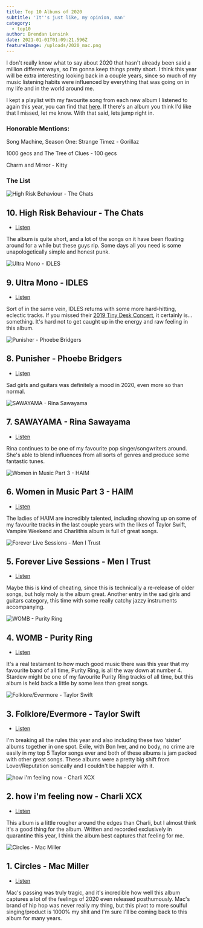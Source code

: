 ```yaml
---
title: Top 10 Albums of 2020
subtitle: 'It''s just like, my opinion, man'
category:
  - top10
author: Brendan Lensink
date: 2021-01-01T01:09:21.596Z
featureImage: /uploads/2020_mac.png
---
```


I don't really know what to say about 2020 that hasn't already been said a million different ways, so I'm gonna keep things pretty short. I think this year will be extra interesting looking back in a couple years, since so much of my music listening habits were influenced by everything that was going on in my life and in the world around me.

I kept a playlist with my favourite song from each new album I listened to again this year, you can find that [here](https://open.spotify.com/playlist/4WEDXvZ7BK5dsHhf26zshu?si=4Ld-dLEFQ3-pb1EzyDUFdA). If there's an album you think I'd like that I missed, let me know. With that said, lets jump right in.


### Honorable Mentions:

Song Machine, Season One: Strange Timez - Gorillaz

1000 gecs and The Tree of Clues - 100 gecs

Charm and Mirror - Kitty

### The List

![High Risk Behaviour - The Chats](/uploads/2020_chats.jpg)

## 10. High Risk Behaviour - The Chats

* [Listen](https://www.youtube.com/watch?v=1LGM82uPuvA)

The album is quite short, and a lot of the songs on it have been floating around for a while but these guys rip. Some days all you need is some unapologetically simple and honest punk.




![Ultra Mono - IDLES](/uploads/2020_idles.jpg)

## 9. Ultra Mono - IDLES

* [Listen](https://www.youtube.com/watch?v=BLcM3fq6Quk)

Sort of in the same vein, IDLES returns with some more hard-hitting, eclectic tracks. If you missed their [2019 Tiny Desk Concert](https://www.youtube.com/watch?v=wMehItNQKAA), it certainly is... something. It's hard not to get caught up in the energy and raw feeling in this album.





![Punisher - Phoebe Bridgers](/uploads/2020_phoebe.png)

## 8. Punisher - Phoebe Bridgers

* [Listen](https://www.youtube.com/watch?v=Tw0zYd0eIlk)

Sad girls and guitars was definitely a mood in 2020, even more so than normal.





![SAWAYAMA - Rina Sawayama](/uploads/2020_rina.jpg)

## 7. SAWAYAMA - Rina Sawayama

* [Listen](https://www.youtube.com/watch?v=OLXtc2OSrLQ)

Rina continues to be one of my favourite pop singer/songwriters around. She's able to blend influences from all sorts of genres and produce some fantastic tunes.





![Women in Music Part 3 - HAIM](/uploads/2020_haim.png)

## 6. Women in Music Part 3 - HAIM

* [Listen](https://youtu.be/crZvtA9I4lY)

The ladies of HAIM are incredibly talented, including showing up on some of my favourite tracks in the last couple years with the likes of Taylor Swift, Vampire Weekend and Charlithis album is full of great songs.





![Forever Live Sessions - Men I Trust](/uploads/2020_mit.jpg)

## 5. Forever Live Sessions - Men I Trust

* [Listen](https://youtu.be/wCm17ul0ukc)

Maybe this is kind of cheating, since this is technically a re-release of older songs, but holy moly is the album great. Another entry in the sad girls and guitars category, this time with some really catchy jazzy instruments accompanying.





![WOMB - Purity Ring](/uploads/2020_purity.png)

## 4. WOMB - Purity Ring

* [Listen](https://www.youtube.com/watch?v=rlpb0kBiDjA)

It's a real testament to how much good music there was this year that my favourite band of all time, Purity Ring, is all the way down at number 4. Stardew might be one of my favourite Purity Ring tracks of all time, but this album is held back a little by some less than great songs.





![Folklore/Evermore - Taylor Swift](/uploads/2020_taylor.png)

## 3. Folklore/Evermore - Taylor Swift

* [Listen](https://youtu.be/osdoLjUNFnA)

I'm breaking all the rules this year and also including these two 'sister' albums together in one spot. Exile, with Bon Iver, and no body, no crime are easily in my top 5 Taylor songs ever and both of these albums is jam packed with other great songs. These albums were a pretty big shift from Lover/Reputation sonically and I couldn't be happier with it.





![how i'm feeling now - Charli XCX](/uploads/2020_charli.png)

## 2. how i'm feeling now - Charli XCX

* [Listen](https://youtu.be/TbJE-KVZvTA)

This album is a little rougher around the edges than Charli, but I almost think it's a good thing for the album. Written and recorded exclusively in quarantine this year, I think the album best captures that feeling for me.





![Circles - Mac Miller](/uploads/2020_mac.png)

## 1. Circles - Mac Miller

* [Listen](https://youtu.be/aIHF7u9Wwiw)

Mac's passing was truly tragic, and it's incredible how well this album captures a lot of the feelings of 2020 even released posthumously. Mac's brand of hip hop was never really my thing, but this pivot to more soulful singing/product is 1000% my shit and I'm sure I'll be coming back to this album for many years.






